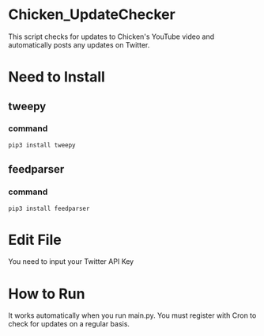 # Chicken_UpdateChecker
This script checks for updates to Chicken's YouTube video and automatically posts any updates on Twitter.

# Need to Install
## tweepy
### command
    pip3 install tweepy

## feedparser
### command
    pip3 install feedparser

# Edit File
You need to input your Twitter API Key 

# How to Run
It works automatically when you run main.py. You must register with Cron to check for updates on a regular basis.


